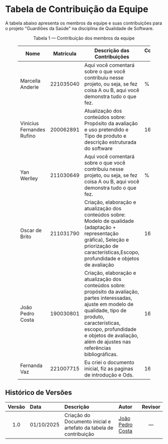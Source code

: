 # Tabela de Contribuição da Equipe

A tabela abaixo apresenta os membros da equipe e suas contribuições para o projeto "Guardiões da Saúde" na disciplina de Qualidade de Software.

<figure markdown>

<p style="text-align: center">Tabela 1 — Contribuição dos membros da equipe</p>

| Nome                  | Matrícula   | Descrição das Contribuições                                 | Contribuição (%)|
|-----------------------|-------------|-------------------------------------------------------------|-----------------|
| Marcella Anderle      | 221035040   |  Aqui você comentará sobre o que você contribuiu nesse projeto, ou seja, se fez coisa A ou B, aqui você demonstra tudo o que fez.                                                  |   %             |
| Vinícius Fernandes Rufino | 200062891   |  Atualização dos conteúdos sobre: Propósito da avaliação e uso pretendido e Tipo de produto e descrição estruturada do software                                                              |      16,66%          |
| Yan Werlley           | 211030649   |  Aqui você comentará sobre o que você contribuiu nesse projeto, ou seja, se fez coisa A ou B, aqui você demonstra tudo o que fez.                                                            |   %             |
| Oscar de Brito        | 211031790   |  Criação, elaboração e atualização dos conteúdos sobre: Modelo de qualidade (adaptação + representação gráfica), Seleção e priorização de características,Escopo, profundidade e objetos de avaliação                                                            |   16,66%             |
| João Pedro Costa      | 190030801   |  Criação, elaboração e atualização dos conteúdos sobre: propósito da avaliação, partes interessadas, ajuste em modelo de qualidade, tipo de produto, características, escopo, profundidade e objetos de avaliação, além de ajustes nas referências bibliográficas.                                                              |   16,66%             |
| Fernanda Vaz          | 221007715   |  Eu criei o documento inicial, fiz as paginas de introdução e Ods.                                                            |      16,66%          |

<figcaption></figcaption>
</figure>

## Histórico de Versões

| Versão | Data       | Descrição                         | Autor                               | Revisor |
|:------:|:----------|:----------------------------------|:-------------------------------------|:-------:|
| 1.0    | 01/10/2025 | Criação do Documento inicial e artefato da tabela de contribuição | [João Pedro Costa](https://github.com/johnaopedro) |   —    |
